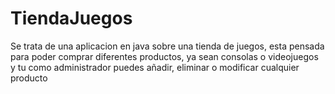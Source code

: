 # TiendaJuegos
Se trata de una aplicacion en java sobre una tienda de juegos, esta pensada para poder comprar diferentes productos, ya sean consolas o videojuegos y tu como administrador puedes añadir, eliminar o modificar cualquier producto
